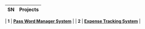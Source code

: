 


| SN | Projects |
|:---:|:---|

| **1** | **[Pass Word Manager System](https://github.com/DhawaDG/Password_Manager_Python)** | 
| **2** | **[Expense Tracking System](https://github.com/DhawaDG/Expense_Tracker_System)** |
